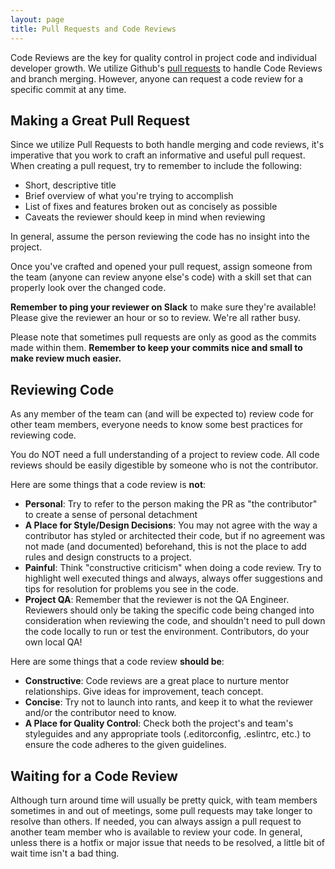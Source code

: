 ```yaml
---
layout: page
title: Pull Requests and Code Reviews
---
```


Code Reviews are the key for quality control in project code and individual
developer growth. We utilize Github's [pull requests](https://help.github.com/articles/using-pull-requests/)
to handle Code Reviews and branch merging. However, anyone can request a code review
for a specific commit at any time.

## Making a Great Pull Request
Since we utilize Pull Requests to both handle merging and code reviews, it's imperative
that you work to craft an informative and useful pull request. When creating a pull
request, try to remember to include the following:

- Short, descriptive title
- Brief overview of what you're trying to accomplish
- List of fixes and features broken out as concisely as possible
- Caveats the reviewer should keep in mind when reviewing

In general, assume the person reviewing the code has no insight into the project.

Once you've crafted and opened your pull request, assign someone from the team
(anyone can review anyone else's code) with a skill set that can properly look
over the changed code.

__Remember to ping your reviewer on Slack__ to make sure they're available! Please
give the reviewer an hour or so to review. We're all rather busy.

Please note that sometimes pull requests are only as good as the commits made within
them. __Remember to keep your commits nice and small to make review much easier.__

## Reviewing Code
As any member of the team can (and will be expected to) review code for other team
members, everyone needs to know some best practices for reviewing code.

You do NOT need a full understanding of a project to review code. All code
reviews should be easily digestible by someone who is not the contributor.

Here are some things that a code review is __not__:

- __Personal__: Try to refer to the person making the PR as "the contributor" to create a sense of personal detachment
- __A Place for Style/Design Decisions__: You may not agree with the way a
contributor has styled or architected their code, but if no agreement was not
made (and documented) beforehand, this is not the place to add rules and design
constructs to a project.
- __Painful__: Think "constructive criticism" when doing a code review. Try to
highlight well executed things and always, always offer suggestions and tips for
resolution for problems you see in the code.
- __Project QA__: Remember that the reviewer is not the QA Engineer. Reviewers should
only be taking the specific code being changed into consideration when reviewing
the code, and shouldn't need to pull down the code locally to run or test the
environment. Contributors, do your own local QA!

Here are some things that a code review __should be__:

- __Constructive__: Code reviews are a great place to nurture mentor relationships.
Give ideas for improvement, teach concept.
- __Concise__: Try not to launch into rants, and keep it to what the reviewer and/or
the contributor need to know.
- __A Place for Quality Control__: Check both the project's and team's styleguides
and any appropriate tools (.editorconfig, .eslintrc, etc.) to ensure the code adheres
to the given guidelines.

## Waiting for a Code Review
Although turn around time will usually be pretty quick, with team members sometimes
in and out of meetings, some pull requests may take longer to resolve than others.
If needed, you can always assign a pull request to another team member who is available
to review your code. In general, unless there is a hotfix or major issue that needs to
be resolved, a little bit of wait time isn't a bad thing.
